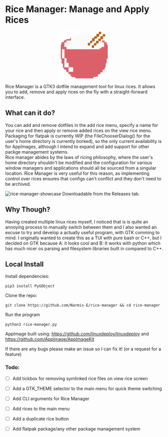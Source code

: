 # Rice Manager: Manage and Apply Rices

<p align="center">
  <img width="150" src="myapp.png">
</p>
Rice Manager is a GTK3 dotfile management tool for linux rices. It allows you to add, remove and apply rices on the fly with a straight-forward interface.

## What can it do?
You can add and remove dotfiles in the add rice menu, specify a name for your rice and then apply or remove added rices on the view rice menu. Packaging for flatpak is currently WIP (the FileChooserDialog() for the user's home directory is currently borked), so the only current availability is for AppImages, although I intend to expand and add support for other packge management systems. \
Rice manager abides by the laws of ricing philosophy, where the user's home directory shouldn't be modified and the configuration for various window managers and applications should all be sourced from a singular location. Rice Manager is very useful for this reason, as implementing control over rices ensures that configs can't conflict and they don't need to be archived.

![rice-manager-showcase](https://github.com/Narmis-E/rice-manager/assets/109248529/f56d7f60-c265-4df7-9d11-440493af17da)
Downloadable from the Releases tab.

## Why Though?
Having created multiple linux rices myself, I noticed that is is quite an annoying process to manually switch between them and I also wanted an excuse to try and develop a actually useful program, with GTK comming to mind.
I originally wanted to create this as a TUI with pure bash or C++, but I decided on GTK because A: it looks cool and B: It works with python which has much nicer os parsing and filesystem libraries built in compared to C++.

## Local Install

Install dependencies:
```
pip3 install PyGObject
```

Clone the repo:
```
git clone https://github.com/Narmis-E/rice-manager && cd rice-manager
```

Run the program
```
python3 rice-manager.py
```

AppImage built using:
https://github.com/linuxdeploy/linuxdeploy
and
https://github.com/AppImage/AppImageKit

If there are any bugs please make an issue so I can fix it!
(or a request for a feature)

### Todo:
 - [ ] Add tickbox for removing symlinked rice files on view rice screen
 - [ ] Add a GTK_THEME selector to the main menu for quick theme switching
 - [ ] Add CLI arguments for Rice Manager 
 - [ ] Add rices to the main menu
 - [ ] Add a duplicate rice button
 - [ ] Add flatpak package/any other package management system


